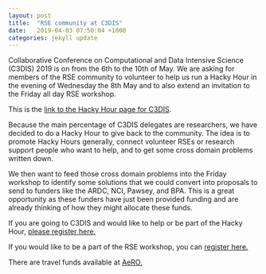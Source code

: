 ```yaml
---
layout: post
title:  "RSE community at C3DIS"
date:   2019-04-03 07:50:04 +1000
categories: jekyll update
---
```


Collaborative Conference on Computational and Data Intensive Science (C3DIS) 2019 is on from the 6th to the 10th of May. We are asking for members of the RSE community to volunteer to help us run a Hacky Hour in the evening of Wednesday the 8th May and to also extend an invitation to the Friday all day RSE workshop.

This is the [link to the Hacky Hour page for C3DIS](http://www.c3dis.com/3295).

Because the main percentage of C3DIS delegates are researchers,  we have decided to do a Hacky Hour to give back to the community. The idea is to promote Hacky Hours generally, connect volunteer RSEs or research support people who want to help, and to get some cross domain problems written down.

We then want to feed those cross domain problems into the Friday workshop to identify some solutions that we could convert into proposals to send to funders like the ARDC, NCI, Pawsey, and BPA. This is a great opportunity as these funders have just been provided funding and are already thinking of how they might allocate these funds.

If you are going to C3DIS and would like to help or be part of the Hacky Hour, [please register here.](https://cdesign.eventsair.com/2019-c3dis/hacky-hour/Site/Register) 

If you would like to be a part of the RSE workshop, you can [register here.](http://www.c3dis.com/registration)

There are travel funds available at [AeRO.](www.aero.edu.au/fund)
